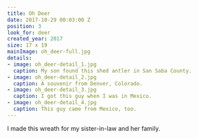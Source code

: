 ```yaml
---
title: Oh Deer
date: 2017-10-29 00:03:00 Z
position: 3
look_for: deer
created_year: 2017
size: 17 x 19
mainImage: oh_deer-full.jpg
details:
- image: oh_deer-detail_1.jpg
  caption: My son found this shed antler in San Saba County.
- image: oh_deer-detail_2.jpg
  caption: A souvenir from Denver, Colorado.
- image: oh_deer-detail_3.jpg
  caption: I got this guy when I was in Mexico.
- image: oh_deer-detail_4.jpg
  caption: This guy came from Mexico, too.
---
```


I made this wreath for my sister-in-law and her family.
